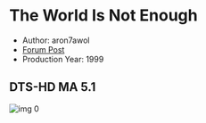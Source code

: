 # The World Is Not Enough

* Author: aron7awol
* [Forum Post](https://www.avsforum.com/threads/bass-eq-for-filtered-movies.2995212/post-56957312)
* Production Year: 1999

## DTS-HD MA 5.1

![img 0](https://i.imgur.com/Q7sm6YT.jpg)

